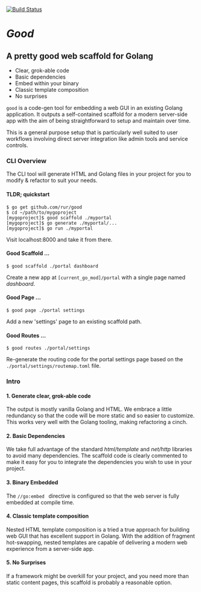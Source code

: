 [![Build Status](https://travis-ci.com/rur/good.svg?token=ghq4t9FLdVA8tqkRUMoY&branch=main)](https://travis-ci.com/rur/good)

# _Good_

## A pretty good web scaffold for Golang

- Clear, grok-able code
- Basic dependencies
- Embed within your binary
- Classic template composition
- No surprises

`good` is a code-gen tool for embedding a web GUI in an existing Golang application.
It outputs a self-contained scaffold for a modern server-side app with the aim of
being straightforward to setup and maintain over time.

This is a general purpose setup that is particularly well suited to user workflows
involving direct server integration like admin tools and service controls.

### CLI Overview

The CLI tool will generate HTML and Golang files in your project
for you to modify & refactor to suit your needs.

#### TLDR; quickstart

    $ go get github.com/rur/good
    $ cd ~/path/to/mygoproject
    [mygoproject]$ good scaffold ./myportal
    [mygoproject]$ go generate ./myportal/...
    [mygoproject]$ go run ./myportal

Visit localhost:8000 and take it from there.

#### Good Scaffold ...

    $ good scaffold ./portal dashboard

Create a new app at `[current_go_mod]/portal` with a single page named _dashboard_.

#### Good Page ...

    $ good page ./portal settings

Add a new 'settings' page to an existing scaffold path.

#### Good Routes ...

    $ good routes ./portal/settings

Re-generate the routing code for the portal settings page based on the
`./portal/settings/routemap.toml` file.

### Intro

#### 1. Generate clear, grok-able code

The output is mostly vanilla Golang and HTML. We embrace a little redundancy
so that the code will be more static and so easier to customize.
This works very well with the Golang tooling, making refactoring a cinch.

#### 2. Basic Dependencies

We take full advantage of the standard _html/template_ and _net/http_
libraries to avoid many dependencies. The scaffold code is clearly commented
to make it easy for you to integrate the dependencies you wish to use in
your project.

#### 3. Binary Embedded

The `//go:embed ` directive is configured so that the web server is fully embedded at compile time.

#### 4. Classic template composition

Nested HTML template composition is a tried a true approach for building
web GUI that has excellent support in Golang. With the addition of fragment
hot-swapping, nested templates are capable of delivering a modern web experience
from a server-side app.

#### 5. No Surprises

If a framework might be overkill for your project, and you need more than static
content pages, this scaffold is probably a reasonable option.
